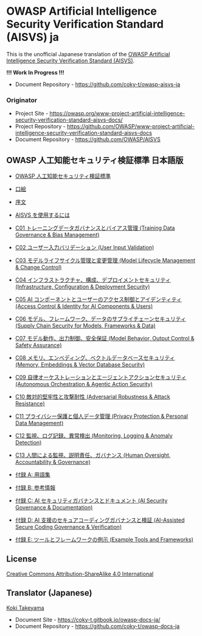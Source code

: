 # OWASP Artificial Intelligence Security Verification Standard (AISVS) ja

This is the unofficial Japanese translation of the [OWASP Artificial Intelligence Security Verification Standard (AISVS)](https://github.com/OWASP/AISVS).

**!!! Work In Progress !!!**

- Document Repository - <https://github.com/coky-t/owasp-aisvs-ja>

### Originator

- Project Site - <https://owasp.org/www-project-artificial-intelligence-security-verification-standard-aisvs-docs/>
- Project Repository - <https://github.com/OWASP/www-project-artificial-intelligence-security-verification-standard-aisvs-docs>
- Document Repository - <https://github.com/OWASP/AISVS>

## OWASP 人工知能セキュリティ検証標準 日本語版

* [OWASP 人工知能セキュリティ検証標準](Document/README.md)

* [口絵](Document/1.0/ja/0x01-Frontispiece.md)
* [序文](Document/1.0/ja/0x02-Preface.md)
* [AISVS を使用するには](Document/1.0/ja/0x03-Using-AISVS.md)
* [C01 トレーニングデータガバナンスとバイアス管理 (Training Data Governance & Bias Management)](Document/1.0/ja/0x10-C01-Training-Data-Governance.md)
* [C02 ユーザー入力バリデーション (User Input Validation)](Document/1.0/ja/0x10-C02-User-Input-Validation.md)
* [C03 モデルライフサイクル管理と変更管理 (Model Lifecycle Management & Change Control)](Document/1.0/ja/0x10-C03-Model-Lifecycle-Management.md)
* [C04 インフラストラクチャ、構成、デプロイメントセキュリティ (Infrastructure, Configuration & Deployment Security)](Document/1.0/ja/0x10-C04-Infrastructure.md)
* [C05 AI コンポーネントとユーザーのアクセス制御とアイデンティティ (Access Control & Identity for AI Components & Users)](Document/1.0/ja/0x10-C05-Access-Control-and-Identity.md)
* [C06 モデル、フレームワーク、データのサプライチェーンセキュリティ (Supply Chain Security for Models, Frameworks & Data)](Document/1.0/ja/0x10-C06-Supply-Chain.md)
* [C07 モデル動作、出力制御、安全保証 (Model Behavior, Output Control & Safety Assurance)](Document/1.0/ja/0x10-C07-Model-Behavior.md)
* [C08 メモリ、エンベディング、ベクトルデータベースセキュリティ (Memory, Embeddings & Vector Database Security)](Document/1.0/ja/0x10-C08-Memory-Embeddings-and-Vector-Database.md)
* [C09 自律オーケストレーションとエージェントアクションセキュリティ (Autonomous Orchestration & Agentic Action Security)](Document/1.0/ja/0x10-C09-Orchestration-and-Agentic-Action.md)
* [C10 敵対的堅牢性と攻撃耐性 (Adversarial Robustness & Attack Resistance)](Document/1.0/ja/0x10-C10-Adversarial-Robustness.md)
* [C11 プライバシー保護と個人データ管理 (Privacy Protection & Personal Data Management)](Document/1.0/ja/0x10-C11-Privacy.md)
* [C12 監視、ログ記録、異常検出 (Monitoring, Logging & Anomaly Detection)](Document/1.0/ja/0x10-C12-Monitoring-and-Logging.md)
* [C13 人間による監視、説明責任、ガバナンス (Human Oversight, Accountability & Governance)](Document/1.0/ja/0x10-C13-Human-Oversight.md)
* [付録 A: 用語集](Document/1.0/ja/0x90-Appendix-A_Glossary.md)
* [付録 B: 参考情報](Document/1.0/ja/0x91-Appendix-B_References.md)
* [付録 C: AI セキュリティガバナンスとドキュメント (AI Security Governance & Documentation)](Document/1.0/ja/0x92-Appendix-C_Governance_and_Documentation.md)
* [付録 D: AI 支援のセキュアコーディングガバナンスと検証 (AI-Assisted Secure Coding Governance & Verification)](Document/1.0/ja/0x93-Appendix-D_AI_for_Code_Generation.md)
* [付録 E: ツールとフレームワークの例示 (Example Tools and Frameworks)](Document/1.0/ja/0x94-Appendix-E_Example_Tools_and_Frameworks.md)

## License

[Creative Commons Attribution-ShareAlike 4.0 International](https://creativecommons.org/licenses/by-sa/4.0/)

## Translator (Japanese)

[Koki Takeyama](https://github.com/coky-t)

- Document Site - <https://coky-t.gitbook.io/owasp-docs-ja/>
- Document Repository - <https://github.com/coky-t/owasp-docs-ja>
